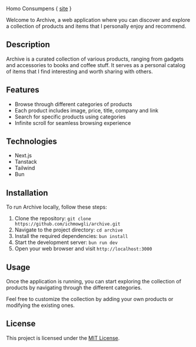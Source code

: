 Homo Consumpens { [site](https://archive.mowgli.codes) }

Welcome to Archive, a web application where you can discover and explore a collection of products and items that I personally enjoy and recommend.

## Description

Archive is a curated collection of various products, ranging from gadgets and accessories to books and coffee stuff. It serves as a personal catalog of items that I find interesting and worth sharing with others.

## Features

- Browse through different categories of products
- Each product includes image, price, title, company and link
- Search for specific products using categories
- Infinite scroll for seamless browsing experience

## Technologies

- Next.js
- Tanstack
- Tailwind
- Bun

## Installation

To run Archive locally, follow these steps:

1. Clone the repository: `git clone https://github.com/ichmowgli/archive.git`
2. Navigate to the project directory: `cd archive`
3. Install the required dependencies: `bun install`
4. Start the development server: `bun run dev`
5. Open your web browser and visit `http://localhost:3000`

## Usage

Once the application is running, you can start exploring the collection of products by navigating through the different categories.

Feel free to customize the collection by adding your own products or modifying the existing ones.

## License

This project is licensed under the [MIT License](LICENSE).

